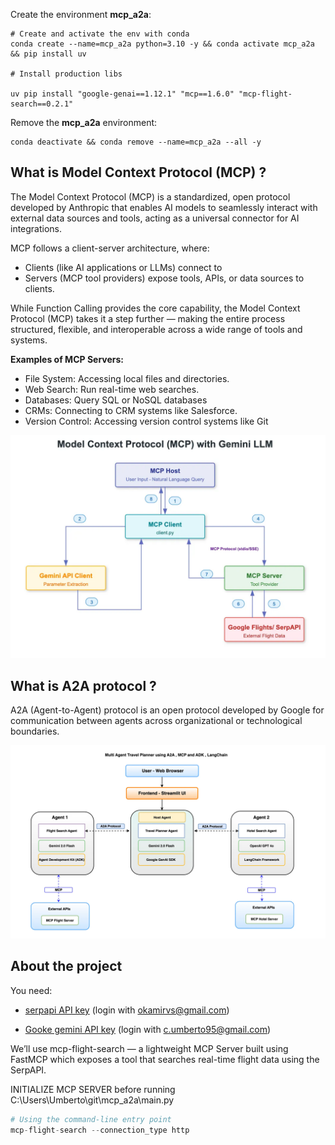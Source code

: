 Create the environment **mcp_a2a**:

```shell
# Create and activate the env with conda
conda create --name=mcp_a2a python=3.10 -y && conda activate mcp_a2a && pip install uv

# Install production libs

uv pip install "google-genai==1.12.1" "mcp==1.6.0" "mcp-flight-search==0.2.1"
```

Remove the **mcp_a2a** environment:
```shell
conda deactivate && conda remove --name=mcp_a2a --all -y
```

## **What is Model Context Protocol (MCP) ?**
The Model Context Protocol (MCP) is a standardized, open protocol developed by Anthropic that enables AI models to seamlessly interact with external data sources and tools, acting as a universal connector for AI integrations.

MCP follows a client-server architecture, where:

- Clients (like AI applications or LLMs) connect to
- Servers (MCP tool providers) expose tools, APIs, or data sources to clients.

While Function Calling provides the core capability, the Model Context Protocol (MCP) takes it a step further — making the entire process structured, flexible, and interoperable across a wide range of tools and systems.

**Examples of MCP Servers:**
- File System: Accessing local files and directories.
- Web Search: Run real-time web searches.
- Databases: Query SQL or NoSQL databases
- CRMs: Connecting to CRM systems like Salesforce.
- Version Control: Accessing version control systems like Git

![](images/2025-04-27-17-21-03.png)

## **What is A2A protocol ?**
A2A (Agent-to-Agent) protocol is an open protocol developed by Google for communication between agents across organizational or technological boundaries.

![](images/2025-04-27-17-21-56.png)

## **About the project**

You need:
- [serpapi API key](https://serpapi.com/dashboard) (login with okamirvs@gmail.com)

- [Gooke gemini API key](https://aistudio.google.com/) (login with c.umberto95@gmail.com)

We’ll use mcp-flight-search — a lightweight MCP Server built using FastMCP which exposes a tool that searches real-time flight data using the SerpAPI.


INITIALIZE MCP SERVER before running C:\Users\Umberto\git\mcp_a2a\main.py
```python
# Using the command-line entry point
mcp-flight-search --connection_type http
```